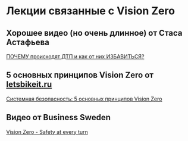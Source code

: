# Лекции связанные с Vision Zero

## 

## Хорошее видео (но очень длинное) от Стаса Астафьева

[ПОЧЕМУ происходят ДТП и как от них ИЗБАВИТЬСЯ?](https://youtu.be/mQiS21hIC0w)

## 5 основных принципов Vision Zero от  [letsbikeit.ru](https://letsbikeit.ru/)

[Системная безопасность: 5 основных принципов Vision Zero](https://www.youtube.com/watch?v=bsthTmKo7sk)

## Видео от Business Sweden

[Vision Zero - Safety at every turn
](https://www.youtube.com/watch?v=EkcAZQOzJV0)